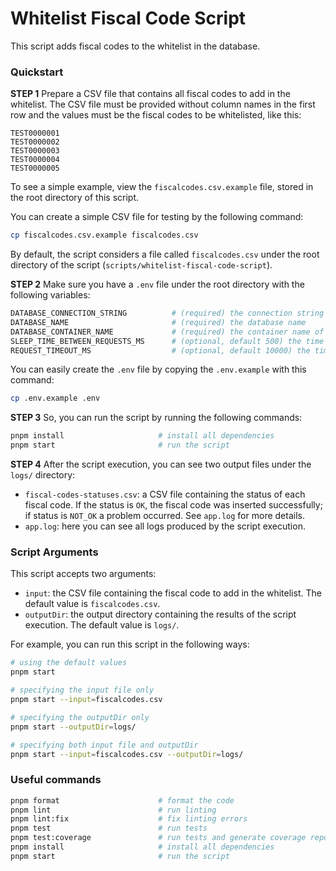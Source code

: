 # Whitelist Fiscal Code Script

This script adds fiscal codes to the whitelist in the database.

### Quickstart

**STEP 1**
Prepare a CSV file that contains all fiscal codes to add in the whitelist. The CSV file must be provided without column names in the first row and the values must be the fiscal codes to be whitelisted, like this:

```csv
TEST0000001
TEST0000002
TEST0000003
TEST0000004
TEST0000005
```

To see a simple example, view the `fiscalcodes.csv.example` file, stored in the root directory of this script.

You can create a simple CSV file for testing by the following command:

```bash
cp fiscalcodes.csv.example fiscalcodes.csv
```

By default, the script considers a file called `fiscalcodes.csv` under the root directory of the script (`scripts/whitelist-fiscal-code-script`).

**STEP 2**
Make sure you have a `.env` file under the root directory with the following variables:

```bash
DATABASE_CONNECTION_STRING          # (required) the connection string to the database, you can find it in the azure portal
DATABASE_NAME                       # (required) the database name
DATABASE_CONTAINER_NAME             # (required) the container name of the database
SLEEP_TIME_BETWEEN_REQUESTS_MS      # (optional, default 500) the time to wait between requests to the database, in milliseconds
REQUEST_TIMEOUT_MS                  # (optional, default 10000) the timeout for each request to the database, in milliseconds
```

You can easily create the `.env` file by copying the `.env.example` with this command:

```bash
cp .env.example .env
```

**STEP 3**
So, you can run the script by running the following commands:

```bash
pnpm install                     # install all dependencies
pnpm start                       # run the script
```

**STEP 4**
After the script execution, you can see two output files under the `logs/` directory:

- `fiscal-codes-statuses.csv`: a CSV file containing the status of each fiscal code. If the status is `OK`, the fiscal code was inserted successfully; if status is `NOT_OK` a problem occurred. See `app.log` for more details.
- `app.log`: here you can see all logs produced by the script execution.

### Script Arguments

This script accepts two arguments:

- `input`: the CSV file containing the fiscal code to add in the whitelist. The default value is `fiscalcodes.csv`.
- `outputDir`: the output directory containing the results of the script execution. The default value is `logs/`.

For example, you can run this script in the following ways:

```bash
# using the default values
pnpm start

# specifying the input file only
pnpm start --input=fiscalcodes.csv

# specifying the outputDir only
pnpm start --outputDir=logs/

# specifying both input file and outputDir
pnpm start --input=fiscalcodes.csv --outputDir=logs/
```

### Useful commands

```bash
pnpm format                      # format the code
pnpm lint                        # run linting
pnpm lint:fix                    # fix linting errors
pnpm test                        # run tests
pnpm test:coverage               # run tests and generate coverage report
pnpm install                     # install all dependencies
pnpm start                       # run the script
```
